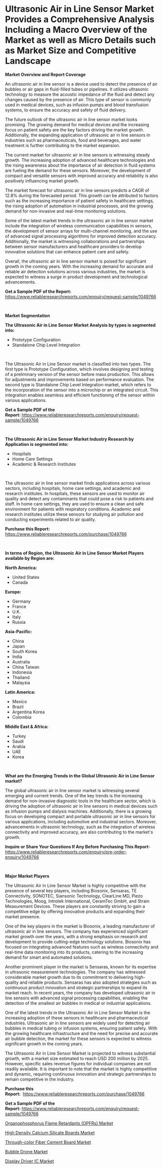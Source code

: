 <p><h1>Ultrasonic Air in Line Sensor Market Provides a Comprehensive Analysis Including a Macro Overview of the Market as well as Micro Details such as Market Size and Competitive Landscape</h1></p><p><strong>Market Overview and Report Coverage</strong></p>
<p><p>An ultrasonic air in line sensor is a device used to detect the presence of air bubbles or air gaps in fluid-filled tubes or pipelines. It utilizes ultrasonic technology to measure the acoustic impedance of the fluid and detect any changes caused by the presence of air. This type of sensor is commonly used in medical devices, such as infusion pumps and blood transfusion systems, to ensure the accuracy and safety of fluid delivery.</p><p>The future outlook of the ultrasonic air in line sensor market looks promising. The growing demand for medical devices and the increasing focus on patient safety are the key factors driving the market growth. Additionally, the expanding application of ultrasonic air in line sensors in industries such as pharmaceuticals, food and beverages, and water treatment is further contributing to the market expansion.</p><p>The current market for ultrasonic air in line sensors is witnessing steady growth. The increasing adoption of advanced healthcare technologies and the rising awareness about the importance of air detection in fluid systems are fueling the demand for these sensors. Moreover, the development of compact and versatile sensors with improved accuracy and reliability is also positively influencing market growth.</p><p>The market forecast for ultrasonic air in line sensors predicts a CAGR of 12.8% during the forecasted period. This growth can be attributed to factors such as the increasing importance of patient safety in healthcare settings, the rising adoption of automation in industrial processes, and the growing demand for non-invasive and real-time monitoring solutions.</p><p>Some of the latest market trends in the ultrasonic air in line sensor market include the integration of wireless communication capabilities in sensors, the development of sensor arrays for multi-channel monitoring, and the use of advanced signal processing algorithms for improved detection accuracy. Additionally, the market is witnessing collaborations and partnerships between sensor manufacturers and healthcare providers to develop innovative solutions that can enhance patient care and safety.</p><p>Overall, the ultrasonic air in line sensor market is poised for significant growth in the coming years. With the increasing demand for accurate and reliable air detection solutions across various industries, the market is expected to witness a surge in product development and technological advancements.</p></p>
<p><strong>Get a Sample PDF of the Report:</strong> <a href="https://www.reliableresearchreports.com/enquiry/request-sample/1049766">https://www.reliableresearchreports.com/enquiry/request-sample/1049766</a></p>
<p>&nbsp;</p>
<p><strong>Market Segmentation</strong></p>
<p><strong>The Ultrasonic Air in Line Sensor Market Analysis by types is segmented into:</strong></p>
<p><ul><li>Prototype Configuration</li><li>Standalone Chip Level Integration</li></ul></p>
<p>&nbsp;</p>
<p><p>The Ultrasonic Air in Line Sensor market is classified into two types. The first type is Prototype Configuration, which involves designing and testing of a preliminary version of the sensor before mass production. This allows for adjustments and improvements based on performance evaluation. The second type is Standalone Chip Level Integration market, which refers to the incorporation of the sensor into a microchip or an integrated circuit. This integration enables seamless and efficient functioning of the sensor within various applications.</p></p>
<p><strong>Get a Sample PDF of the Report:</strong>&nbsp;<a href="https://www.reliableresearchreports.com/enquiry/request-sample/1049766">https://www.reliableresearchreports.com/enquiry/request-sample/1049766</a></p>
<p>&nbsp;</p>
<p><strong>The Ultrasonic Air in Line Sensor Market Industry Research by Application is segmented into:</strong></p>
<p><ul><li>Hospitals</li><li>Home Care Settings</li><li>Academic & Research Institutes</li></ul></p>
<p>&nbsp;</p>
<p><p>The ultrasonic air in line sensor market finds applications across various sectors, including hospitals, home care settings, and academic and research institutes. In hospitals, these sensors are used to monitor air quality and detect any contaminants that could pose a risk to patients and staff. In home care settings, they are used to ensure a clean and safe environment for patients with respiratory conditions. Academic and research institutes utilize these sensors for studying air pollution and conducting experiments related to air quality.</p></p>
<p><strong>Purchase this Report:</strong>&nbsp; <a href="https://www.reliableresearchreports.com/purchase/1049766">https://www.reliableresearchreports.com/purchase/1049766</a></p>
<p>&nbsp;</p>
<p><strong>In terms of Region, the Ultrasonic Air in Line Sensor Market Players available by Region are:</strong></p>
<p>
    <p> <strong> North America: </strong>
        <ul>
            <li>United States</li>
            <li>Canada</li>
        </ul>
        </p> 
    <p> <strong> Europe: </strong>
        <ul>
            <li>Germany</li>
            <li>France</li>
            <li>U.K.</li>
            <li>Italy</li>
            <li>Russia</li>
        </ul>
        </p> 
    <p> <strong> Asia-Pacific: </strong>
        <ul>
            <li>China</li>
            <li>Japan</li>
            <li>South Korea</li>
            <li>India</li>
            <li>Australia</li>
            <li>China Taiwan</li>
            <li>Indonesia</li>
            <li>Thailand</li>
            <li>Malaysia</li>
        </ul>
        </p> 
    <p> <strong> Latin America: </strong>
        <ul>
            <li>Mexico</li>
            <li>Brazil</li>
            <li>Argentina Korea</li>
            <li>Colombia</li>
        </ul>
        </p> 
    <p> <strong> Middle East & Africa: </strong>
        <ul>
            <li>Turkey</li>
            <li>Saudi</li>
            <li>Arabia</li>
            <li>UAE</li>
            <li>Korea</li>
        </ul>
    </p>
    </p>
<p>&nbsp;</p>
<p><strong>What are the Emerging Trends in the Global Ultrasonic Air in Line Sensor market?</strong></p>
<p><p>The global ultrasonic air in line sensor market is witnessing several emerging and current trends. One of the key trends is the increasing demand for non-invasive diagnostic tools in the healthcare sector, which is driving the adoption of ultrasonic air in line sensors in medical devices such as infusion pumps and dialysis machines. Additionally, there is a growing focus on developing compact and portable ultrasonic air in line sensors for various applications, including automotive and industrial sectors. Moreover, advancements in ultrasonic technology, such as the integration of wireless connectivity and improved accuracy, are also contributing to the market's growth.</p></p>
<p><strong>Inquire or Share Your Questions If Any Before Purchasing This Report</strong>- <a href="https://www.reliableresearchreports.com/enquiry/pre-order-enquiry/1049766">https://www.reliableresearchreports.com/enquiry/pre-order-enquiry/1049766</a></p>
<p>&nbsp;</p>
<p><strong>Major Market Players</strong></p>
<p><p>The Ultrasonic Air in Line Sensor Market is highly competitive with the presence of several key players, including Biosonix, Sensaras, TE Connectivity, SONOTEC, Siansonic Technology, ClearLine MD, Piezo Technologies, Moog, Introtek International, CeramTec GmbH, and Strain Measurement Devices. These players are constantly striving to gain a competitive edge by offering innovative products and expanding their market presence.</p><p>One of the key players in the market is Biosonix, a leading manufacturer of ultrasonic air in line sensors. The company has experienced significant market growth over the years, with a strong emphasis on research and development to provide cutting-edge technology solutions. Biosonix has focused on integrating advanced features such as wireless connectivity and real-time data monitoring into its products, catering to the increasing demand for smart and automated solutions.</p><p>Another prominent player in the market is Sensaras, known for its expertise in ultrasonic measurement technologies. The company has witnessed considerable market growth due to its commitment to delivering high-quality and reliable products. Sensaras has also adopted strategies such as continuous product innovation and strategic partnerships to expand its market reach. In recent years, the company has developed ultrasonic air in line sensors with advanced signal processing capabilities, enabling the detection of the smallest air bubbles in medical or industrial applications.</p><p>One of the latest trends in the Ultrasonic Air in Line Sensor Market is the increasing adoption of these sensors in healthcare and pharmaceutical industries. Ultrasonic air in line sensors are widely used for detecting air bubbles in medical tubing or infusion systems, ensuring patient safety. With the growing healthcare infrastructure and the need for precise and accurate air bubble detection, the market for these sensors is expected to witness significant growth in the coming years.</p><p>The Ultrasonic Air in Line Sensor Market is projected to witness substantial growth, with a market size estimated to reach USD 200 million by 2025. However, specific sales revenue figures for individual companies are not readily available. It is important to note that the market is highly competitive and dynamic, requiring continuous innovation and strategic partnerships to remain competitive in the industry.</p></p>
<p><strong>Purchase this Report:</strong>&nbsp;&nbsp;<a href="https://www.reliableresearchreports.com/purchase/1049766">https://www.reliableresearchreports.com/purchase/1049766</a></p>
<p></p>
<p><strong>Get a Sample PDF of the Report:</strong>&nbsp;<a href="https://www.reliableresearchreports.com/enquiry/request-sample/1049766">https://www.reliableresearchreports.com/enquiry/request-sample/1049766</a></p>
<p><p><a href="https://www.linkedin.com/pulse/decoding-organophosphorus-flame-retardants-opfrs-market-deep-4udhc/">Organophosphorus Flame Retardants (OPFRs) Market</a></p><p><a href="https://www.linkedin.com/pulse/high-density-calcium-silicate-boards-market-size-2023--zvetc/">High Density Calcium Silicate Boards Market</a></p><p><a href="https://www.linkedin.com/pulse/through-color-fiber-cement-board-market-challenges-opportunities-bjmlc/">Through-color Fiber Cement Board Market</a></p><p><a href="https://github.com/dziulagalemab/Market-Research-Report-List-2/blob/main/bubble-drone-market.md">Bubble Drone Market</a></p><p><a href="https://github.com/jonneygiverf/Market-Research-Report-List-2/blob/main/display-driver-ic-market.md">Display Driver IC Market</a></p></p>
